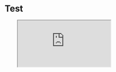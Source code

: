 # Test

<figure class="video_container">
<iframe src="https://docs.google.com/spreadsheets/d/e/2PACX-1vQ0x93LZFE7tEbTHVvvVe4OkZ89NJpfhOkqwDZZqwmaJE27I_PoVceisyd_9-sTUA4A6AJVSar4NgvS/pubhtml?widget=true&amp;headers=false"></iframe>
</figure>
